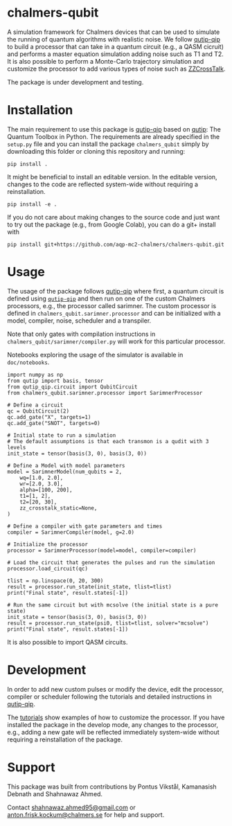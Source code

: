 # chalmers-qubit

A simulation framework for Chalmers devices that can be used to simulate the
running of quantum algorithms with realistic noise. We follow [qutip-qip](https://qutip-qip.readthedocs.io/en/stable/)
to build a processor that can take in a quantum circuit (e.g., a QASM cicruit)
and performs a master equation simulation adding noise such as T1 and T2. It is
also possible to perform a Monte-Carlo trajectory simulation and customize the
processor to add various types of noise such as [ZZCrossTalk](https://qutip-qip.readthedocs.io/en/latest/apidoc/qutip_qip.noise.html#qutip_qip.noise.ZZCrossTalk).

The package is under development and testing. 

# Installation

The main requirement to use this package is [qutip-qip](https://qutip-qip.readthedocs.io/en/stable/)
based on [qutip](https://qutip-qip.readthedocs.io/en/stable/): The
Quantum Toolbox in Python. The requirements are already specified in the 
`setup.py` file and you can install the package `chalmers_qubit` simply by
downloading this folder or cloning this repository and running:

```
pip install .
```

It might be beneficial to install an editable version. In the editable version,
changes to the code are reflected system-wide without requiring a reinstallation.

```
pip install -e .
```

If you do not care about making changes to the source code and just want to
try out the package (e.g., from Google Colab), you can do a git+ install with

```
pip install git+https://github.com/aqp-mc2-chalmers/chalmers-qubit.git
```

# Usage

The usage of the package follows [qutip-qip](https://qutip-qip.readthedocs.io/en/stable/)
where first, a quantum circuit is defined using [`qutip-qip`](https://qutip-qip.readthedocs.io/en/stable/qip-simulator.html)
and then run on one of the custom Chalmers processors, e.g., the processor
called sarimner. The custom processor is defined 
in `chalmers_qubit.sarimner.processor` and can be initialized with a model,
compiler, noise, scheduler and a transpiler. 

Note that only gates with compilation instructions in `chalmers_qubit/sarimner/compiler.py`
will work for this particular processor.

Notebooks exploring the usage of the simulator is available in `doc/notebooks`. 

```
import numpy as np
from qutip import basis, tensor
from qutip_qip.circuit import QubitCircuit
from chalmers_qubit.sarimner.processor import SarimnerProcessor

# Define a circuit
qc = QubitCircuit(2)
qc.add_gate("X", targets=1)
qc.add_gate("SNOT", targets=0)

# Initial state to run a simulation
# The default assumptions is that each transmon is a qudit with 3 levels
init_state = tensor(basis(3, 0), basis(3, 0))

# Define a Model with model parameters
model = SarimnerModel(num_qubits = 2,
    wq=[1.0, 2.0],
    wr=[2.0, 3.0],
    alpha=[100, 200],
    t1=[1, 2],
    t2=[20, 30],
    zz_crosstalk_static=None,
)

# Define a compiler with gate parameters and times
compiler = SarimnerCompiler(model, g=2.0)

# Initialize the processor
processor = SarimnerProcessor(model=model, compiler=compiler)

# Load the circuit that generates the pulses and run the simulation
processor.load_circuit(qc)

tlist = np.linspace(0, 20, 300)
result = processor.run_state(init_state, tlist=tlist)
print("Final state", result.states[-1])

# Run the same circuit but with mcsolve (the initial state is a pure state)
init_state = tensor(basis(3, 0), basis(3, 0))
result = processor.run_state(psi0, tlist=tlist, solver="mcsolve")
print("Final state", result.states[-1])
```

It is also possible to import QASM circuits.

# Development

In order to add new custom pulses or modify the device, edit the processor, 
compiler or scheduler following the tutorials and detailed instructions in
[qutip-qip](https://qutip-qip.readthedocs.io/en/stable/).

The [tutorials](https://qutip.org/qutip-tutorials/) show examples of how to
customize the processor. If you have installed the package in the develop mode,
any changes to the processor, e.g., adding a new gate will be reflected
immediately system-wide without requiring a reinstallation of the package.

# Support

This package was built from contributions by Pontus Vikstål, Kamanasish Debnath
and Shahnawaz Ahmed.

Contact shahnawaz.ahmed95@gmail.com or anton.frisk.kockum@chalmers.se 
for help and support.
